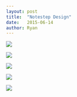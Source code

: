 ```yaml
---
layout: post
title:  "Notestep Design"
date:   2015-06-14
author: Ryan
---
```


[![]({{site.offsiteimgs}}/notestep0.png)]({{site.offsiteimgs}}/notestep0.png)

[![]({{site.offsiteimgs}}/notestep1.png)]({{site.offsiteimgs}}/notestep1.png)

[![]({{site.offsiteimgs}}/notestep2.png)]({{site.offsiteimgs}}/notestep2.png)

[![]({{site.offsiteimgs}}/notestep3.png)]({{site.offsiteimgs}}/notestep3.png)

[![]({{site.offsiteimgs}}/notestep4.png)]({{site.offsiteimgs}}/notestep4.png)
